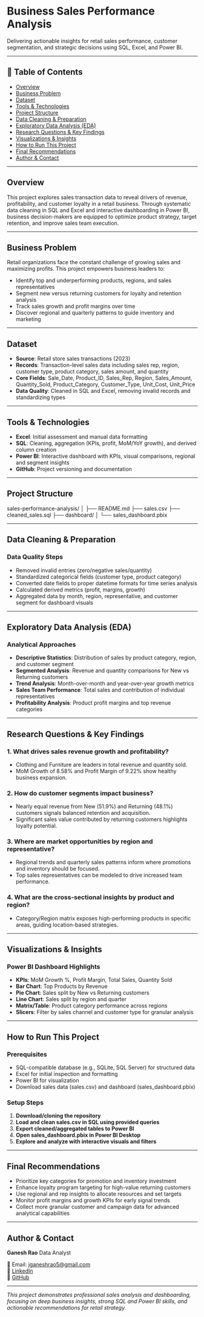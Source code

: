 # Business Sales Performance Analysis

Delivering actionable insights for retail sales performance, customer segmentation, and strategic decisions using SQL, Excel, and Power BI.

---

## 📌 Table of Contents

- [Overview](#overview)
- [Business Problem](#business-problem)
- [Dataset](#dataset)
- [Tools & Technologies](#tools--technologies)
- [Project Structure](#project-structure)
- [Data Cleaning & Preparation](#data-cleaning--preparation)
- [Exploratory Data Analysis (EDA)](#exploratory-data-analysis-eda)
- [Research Questions & Key Findings](#research-questions--key-findings)
- [Visualizations & Insights](#visualizations--insights)
- [How to Run This Project](#how-to-run-this-project)
- [Final Recommendations](#final-recommendations)
- [Author & Contact](#author--contact)

---

## Overview

This project explores sales transaction data to reveal drivers of revenue, profitability, and customer loyalty in a retail business. Through systematic data cleaning in SQL and Excel and interactive dashboarding in Power BI, business decision-makers are equipped to optimize product strategy, target retention, and improve sales team execution.

---

## Business Problem

Retail organizations face the constant challenge of growing sales and maximizing profits. This project empowers business leaders to:
- Identify top and underperforming products, regions, and sales representatives
- Segment new versus returning customers for loyalty and retention analysis
- Track sales growth and profit margins over time
- Discover regional and quarterly patterns to guide inventory and marketing

---

## Dataset

- **Source**: Retail store sales transactions (2023)
- **Records**: Transaction-level sales data including sales rep, region, customer type, product category, sales amount, and quantity
- **Core Fields**: Sale_Date, Product_ID, Sales_Rep, Region, Sales_Amount, Quantity_Sold, Product_Category, Customer_Type, Unit_Cost, Unit_Price
- **Data Quality**: Cleaned in SQL and Excel, removing invalid records and standardizing types

---

## Tools & Technologies

- **Excel**: Initial assessment and manual data formatting
- **SQL**: Cleaning, aggregation (KPIs, profit, MoM/YoY growth), and derived column creation
- **Power BI**: Interactive dashboard with KPIs, visual comparisons, regional and segment insights
- **GitHub**: Project versioning and documentation

---



## Project Structure

sales-performance-analysis/
│
├── README.md
├── sales.csv
├── cleaned_sales.sql
├── dashboard/
│ └── sales_dashboard.pbix





---

## Data Cleaning & Preparation

### Data Quality Steps

- Removed invalid entries (zero/negative sales/quantity)
- Standardized categorical fields (customer type, product category)
- Converted date fields to proper datetime formats for time series analysis
- Calculated derived metrics (profit, margins, growth)
- Aggregated data by month, region, representative, and customer segment for dashboard visuals

---

## Exploratory Data Analysis (EDA)

### Analytical Approaches

- **Descriptive Statistics**: Distribution of sales by product category, region, and customer segment
- **Segmented Analysis**: Revenue and quantity comparisons for New vs Returning customers
- **Trend Analysis**: Month-over-month and year-over-year growth metrics
- **Sales Team Performance**: Total sales and contribution of individual representatives
- **Profitability Analysis**: Product profit margins and top revenue categories

---

## Research Questions & Key Findings

### 1. What drives sales revenue growth and profitability?
- Clothing and Furniture are leaders in total revenue and quantity sold.
- MoM Growth of 8.58% and Profit Margin of 9.22% show healthy business expansion.

### 2. How do customer segments impact business?
- Nearly equal revenue from New (51.9%) and Returning (48.1%) customers signals balanced retention and acquisition.
- Significant sales value contributed by returning customers highlights loyalty potential.

### 3. Where are market opportunities by region and representative?
- Regional trends and quarterly sales patterns inform where promotions and inventory should be focused.
- Top sales representatives can be modeled to drive increased team performance.

### 4. What are the cross-sectional insights by product and region?
- Category/Region matrix exposes high-performing products in specific areas, guiding location-based strategies.

---

## Visualizations & Insights

### Power BI Dashboard Highlights

- **KPIs**: MoM Growth %, Profit Margin, Total Sales, Quantity Sold
- **Bar Chart**: Top Products by Revenue
- **Pie Chart**: Sales split by New vs Returning customers
- **Line Chart**: Sales split by region and quarter
- **Matrix/Table**: Product category performance across regions
- **Slicers**: Filter by sales channel and customer type for granular analysis

---

## How to Run This Project

### Prerequisites

- SQL-compatible database (e.g., SQLite, SQL Server) for structured data
- Excel for initial inspection and formatting
- Power BI for visualization
- Download sales data (sales.csv) and dashboard (sales_dashboard.pbix)

### Setup Steps

1. **Download/cloning the repository**
2. **Load and clean sales.csv in SQL using provided queries**
3. **Export cleaned/aggregated tables to Power BI**
4. **Open sales_dashboard.pbix in Power BI Desktop**
5. **Explore and analyze with interactive visuals and filters**

---

## Final Recommendations

- Prioritize key categories for promotion and inventory investment
- Enhance loyalty program targeting for high-value returning customers
- Use regional and rep insights to allocate resources and set targets
- Monitor profit margins and growth KPIs for early signal trends
- Collect more granular customer and campaign data for advanced analytical capabilities

---

## Author & Contact

**Ganesh Rao**
Data Analyst

📧 Email: jganeshrao5@gmail.com  
🔗 [LinkedIn](https://linkedin.com/in/j-ganesh-rao-055ba2279)  
🐙 [GitHub](https://github.com/GaneshRaogit)  

---

*This project demonstrates professional sales analysis and dashboarding, focusing on deep business insights, strong SQL and Power BI skills, and actionable recommendations for retail strategy.*
